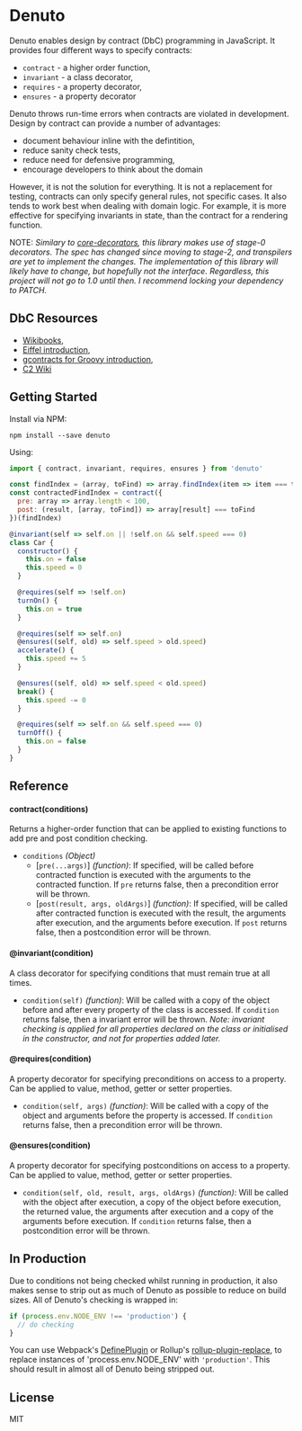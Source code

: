 # Denuto

Denuto enables design by contract (DbC) programming in JavaScript. It provides four different ways to specify contracts:

* `contract` - a higher order function,
* `invariant` - a class decorator,
* `requires` - a property decorator,
* `ensures` - a property decorator

Denuto throws run-time errors when contracts are violated in development. Design by contract can provide a number of advantages:

* document behaviour inline with the defintition,
* reduce sanity check tests,
* reduce need for defensive programming,
* encourage developers to think about the domain

However, it is not the solution for everything. It is not a replacement for testing, contracts can only specify general rules, not specific cases. It also tends to work best when dealing with domain logic. For example, it is more effective for specifying invariants in state, than the contract for a rendering function.

NOTE: *Similary to [core-decorators][core-decorators], this library makes use of stage-0 decorators. The spec has changed since moving to stage-2, and transpilers are yet to implement the changes. The implementation of this library will likely have to change, but hopefully not the interface. Regardless, this project will not go to 1.0 until then. I recommend locking your dependency to PATCH.*

## DbC Resources

* [Wikibooks][wikibooks],
* [Eiffel introduction][eiffel-introduction],
* [gcontracts for Groovy introduction][gcontracts-introduction],
* [C2 Wiki][c2-wiki-introduction]

## Getting Started

Install via NPM:
```
npm install --save denuto
```

Using:
```javascript
import { contract, invariant, requires, ensures } from 'denuto'

const findIndex = (array, toFind) => array.findIndex(item => item === toFind)
const contractedFindIndex = contract({
  pre: array => array.length < 100,
  post: (result, [array, toFind]) => array[result] === toFind
})(findIndex)

@invariant(self => self.on || !self.on && self.speed === 0)
class Car {
  constructor() {
    this.on = false
    this.speed = 0
  }

  @requires(self => !self.on)
  turnOn() {
    this.on = true
  }

  @requires(self => self.on)
  @ensures((self, old) => self.speed > old.speed)
  accelerate() {
    this.speed += 5
  }

  @ensures((self, old) => self.speed < old.speed)
  break() {
    this.speed -= 0
  }

  @requires(self => self.on && self.speed === 0)
  turnOff() {
    this.on = false
  }
}
```

## Reference

#### contract(conditions)

Returns a higher-order function that can be applied to existing functions to add pre and post condition checking.

* `conditions` *(Object)*
  * [`pre(...args)`] *(function)*: If specified, will be called before contracted function is executed with the arguments to the contracted function. If `pre` returns false, then a precondition error will be thrown.
  * [`post(result, args, oldArgs)`] *(function)*: If specified, will be called after contracted function is executed with the result, the arguments after execution, and the arguments before execution. If `post` returns false, then a postcondition error will be thrown.

#### @invariant(condition)

A class decorator for specifying conditions that must remain true at all times.

* `condition(self)` *(function)*: Will be called with a copy of the object before and after every property of the class is accessed. If `condition` returns false, then a invariant error will be thrown. *Note: invariant checking is applied for all properties declared on the class or initialised in the constructor, and not for properties added later.*

#### @requires(condition)

A property decorator for specifying preconditions on access to a property. Can be applied to value, method, getter or setter properties.

* `condition(self, args)` *(function)*: Will be called with a copy of the object and arguments before the property is accessed. If `condition` returns false, then a precondition error will be thrown.

#### @ensures(condition)

A property decorator for specifying postconditions on access to a property. Can be applied to value, method, getter or setter properties.

* `condition(self, old, result, args, oldArgs)` *(function)*: Will be called with the object after execution, a copy of the object before execution, the returned value, the arguments after execution and a copy of the arguments before execution. If `condition` returns false, then a postcondition error will be thrown.

## In Production

Due to conditions not being checked whilst running in production, it also makes sense to strip out as much of Denuto as possible to reduce on build sizes. All of Denuto's checking is wrapped in:

```javascript
if (process.env.NODE_ENV !== 'production') {
  // do checking
}
```

You can use Webpack's [DefinePlugin][DefinePlugin] or Rollup's [rollup-plugin-replace][rollupreplace], to replace instances of 'process.env.NODE_ENV' with `'production'`. This should result in almost all of Denuto being stripped out.

## License
MIT

[DefinePlugin]: https://webpack.js.org/plugins/define-plugin/
[rollupreplace]: https://github.com/rollup/rollup-plugin-replace
[core-decorators]: https://github.com/jayphelps/core-decorators
[wikibooks]: https://en.wikibooks.org/wiki/Computer_Programming/Design_by_Contract
[eiffel-introduction]: https://www.eiffel.com/values/design-by-contract/introduction/
[gcontracts-introduction]: https://github.com/andresteingress/gcontracts/wiki/An-Introduction-to-Programming-by-Contract
[c2-wiki-introduction]: http://wiki.c2.com/?DesignByContract
